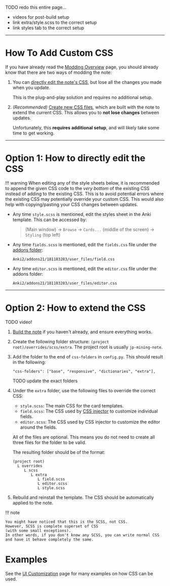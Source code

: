 
TODO redo this entire page...

- videos for post-build setup
- link extra/style.scss to the correct setup
- link styles tab to the correct setup

---

# How To Add Custom CSS

If you have already read the [Modding Overview](modding.md) page,
you should already know that there are two ways of modding the note:

1. You can [directly edit the note's CSS](#option-1-how-to-directly-edit-the-css),
    but lose all the changes you made when you update.

    This is the plug-and-play solution and requires no additional setup.

1. *(Recommended)* [Create new CSS files](#option-2-how-to-extend-the-css),
    which are built with the note to extend the current CSS.
    This allows you to **not lose changes** between updates.

    Unfortunately, this **requires additional setup**, and will likely take some time to get working.

---

# Option 1: How to directly edit the CSS
!!! warning
    When editing any of the style sheets below, it is recommended to append the given CSS code
    to the *very bottom* of the existing CSS instead of adding to the existing CSS.
    This is to avoid potential errors where the existing CSS may potentially override your custom CSS.
    This would also help with copying/pasting your CSS changes between updates.


* Any time `style.scss` is mentioned, edit the styles sheet in the Anki template.
    This can be accessed by:

    > (Main window) →  `Browse` →  `Cards...` (middle of the screen) →  `Styling` (top left)

* Any time `fields.scss` is mentioned, edit the `fields.css` file under the
    [addons folder](faq.md#where-is-the-x-folder-in-anki):
    ```
    Anki2/addons21/181103283/user_files/field.css
    ```

* Any time `editor.scss` is mentioned, edit the `editor.css` file under the
    addons folder:
    ```
    Anki2/addons21/181103283/user_files/editor.css
    ```

---

# Option 2: How to extend the CSS

TODO video!

1. [Build the note](building.md) if you haven't already, and ensure everything works.

1. Create the following folder structure: `(project root)/overrides/scss/extra`.
    The project root is usually `jp-mining-note`.

1. Add the folder to the end of `css-folders` in `config.py`.
    This should result in the following:
    ```
    "css-folders": ["base", "responsive", "dictionaries", "extra"],
    ```

    TODO update the exact folders

1. Under the `extra` folder, use the following files to override the correct CSS:

    - `style.scss`: The main CSS for the card templates.
    - `field.scss`: The CSS used by [CSS injector](setupanki.md#css-injector)
        to customize individual fields.
    - `editor.scss`: The CSS used by CSS injector to customize the editor around the fields.

    All of the files are optional. This means you do not need to create all three files
    for the folder to be valid.

    The resulting folder should be of the format:
    ```
    (project root)
      L overrides
         L scss
            L extra
               L field.scss
               L editor.scss
               L style.scss
    ```

1. Rebuild and reinstall the template.
    The CSS should be automatically applied to the note.


!!! note

    You might have noticed that this is the SCSS, not CSS.
    However, SCSS is complete superset of CSS
    (with some small exceptions).
    In other words, if you don't know any SCSS, you can write normal CSS
    and have it behave completely the same.



# Examples
See the [UI Customization](uicustomization.md) page for many examples on how CSS can be used.


<!--
!!! note
    Unlike [regular overrides](overrides.md) and [modules](modules.md),
    custom CSS cannot be defined in the `overrides` folder,
    due to a complication in the current build system.
    I will be working on a way to define this in the `overrides` folder in the future.
-->
